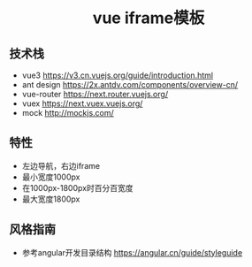 <h1 align="center">vue iframe模板</h1>

## 技术栈

- vue3 https://v3.cn.vuejs.org/guide/introduction.html
- ant design https://2x.antdv.com/components/overview-cn/
- vue-router https://next.router.vuejs.org/
- vuex https://next.vuex.vuejs.org/
- mock http://mockjs.com/


## 特性

- 左边导航，右边iframe
- 最小宽度1000px
- 在1000px-1800px时百分百宽度
- 最大宽度1800px

## 风格指南

- 参考angular开发目录结构 https://angular.cn/guide/styleguide 



